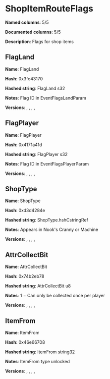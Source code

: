 # ShopItemRouteFlags
**Named columns**: 5/5

**Documented columns**: 5/5

**Description**: Flags for shop items
## FlagLand

**Name**: FlagLand

**Hash**: 0x3fe43170

**Hashed string**: FlagLand s32

**Notes**: Flag ID in EventFlagsLandParam

**Versions**: , , , , 

## FlagPlayer

**Name**: FlagPlayer

**Hash**: 0x4171a41d

**Hashed string**: FlagPlayer s32

**Notes**: Flag ID in EventFlagsPlayerParam

**Versions**: , , , , 

## ShopType

**Name**: ShopType

**Hash**: 0xd3d4284e

**Hashed string**: ShopType.hshCstringRef

**Notes**: Appears in Nook's Cranny or Machine

**Versions**: , , , , 

## AttrCollectBit

**Name**: AttrCollectBit

**Hash**: 0x74b2eb78

**Hashed string**: AttrCollectBit u8

**Notes**: 1 = Can only be collected once per player

**Versions**: , , , , 

## ItemFrom

**Name**: ItemFrom

**Hash**: 0x46e66708

**Hashed string**: ItemFrom string32

**Notes**: ItemFrom type unlocked

**Versions**: , , , , 

